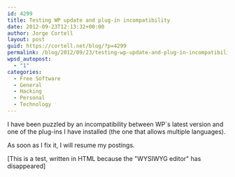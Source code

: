 ```yaml
---
id: 4299
title: Testing WP update and plug-in incompatibility
date: 2012-09-23T12:13:32+00:00
author: Jorge Cortell
layout: post
guid: https://cortell.net/blog/?p=4299
permalink: /blog/2012/09/23/testing-wp-update-and-plug-in-incompatibility/
wpsd_autopost:
  - "1"
categories:
  - Free Software
  - General
  - Hacking
  - Personal
  - Technology
---
```

I have been puzzled by an incompatibility between WP`s latest version and one of the plug-ins I have installed (the one that allows multiple languages).
  
As soon as I fix it, I will resume my postings.
  
[This is a test, written in HTML because the "WYSIWYG editor" has disappeared]